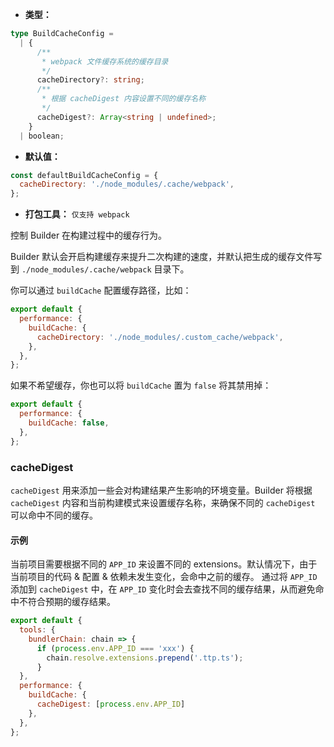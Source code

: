 - **类型：**

```ts
type BuildCacheConfig =
  | {
      /**
       * webpack 文件缓存系统的缓存目录
       */
      cacheDirectory?: string;
      /**
       * 根据 cacheDigest 内容设置不同的缓存名称
       */
      cacheDigest?: Array<string | undefined>;
    }
  | boolean;
```

- **默认值：**

```js
const defaultBuildCacheConfig = {
  cacheDirectory: './node_modules/.cache/webpack',
};
```

- **打包工具：** `仅支持 webpack`

控制 Builder 在构建过程中的缓存行为。

Builder 默认会开启构建缓存来提升二次构建的速度，并默认把生成的缓存文件写到 `./node_modules/.cache/webpack` 目录下。

你可以通过 `buildCache` 配置缓存路径，比如：

```js
export default {
  performance: {
    buildCache: {
      cacheDirectory: './node_modules/.custom_cache/webpack',
    },
  },
};
```

如果不希望缓存，你也可以将 `buildCache` 置为 `false` 将其禁用掉：

```js
export default {
  performance: {
    buildCache: false,
  },
};
```

### cacheDigest

`cacheDigest` 用来添加一些会对构建结果产生影响的环境变量。Builder 将根据 `cacheDigest` 内容和当前构建模式来设置缓存名称，来确保不同的 `cacheDigest` 可以命中不同的缓存。

#### 示例

当前项目需要根据不同的 `APP_ID` 来设置不同的 extensions。默认情况下，由于当前项目的代码 & 配置 & 依赖未发生变化，会命中之前的缓存。
通过将 `APP_ID` 添加到 `cacheDigest` 中，在 `APP_ID` 变化时会去查找不同的缓存结果，从而避免命中不符合预期的缓存结果。

```js
export default {
  tools: {
    bundlerChain: chain => {
      if (process.env.APP_ID === 'xxx') {
        chain.resolve.extensions.prepend('.ttp.ts');
      }
  },
  performance: {
    buildCache: {
      cacheDigest: [process.env.APP_ID]
    },
  },
};
```

